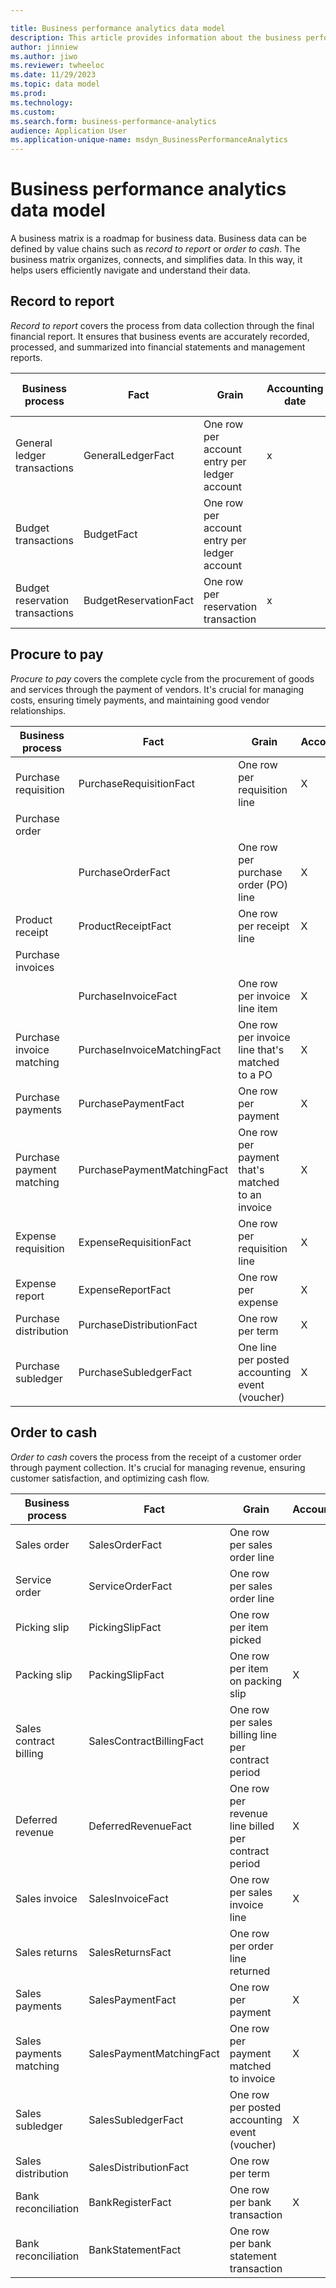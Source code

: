 ```yaml
---

title: Business performance analytics data model
description: This article provides information about the business performance analytics data model.
author: jinniew
ms.author: jiwo
ms.reviewer: twheeloc 
ms.date: 11/29/2023
ms.topic: data model
ms.prod: 
ms.technology:
ms.custom:
ms.search.form: business-performance-analytics
audience: Application User
ms.application-unique-name: msdyn_BusinessPerformanceAnalytics
---
```


# Business performance analytics data model

A business matrix is a roadmap for business data. Business data can be defined by value chains such as *record to report* or *order to cash*. The business matrix organizes, connects, and simplifies data. In this way, it helps users efficiently navigate and understand their data.

## Record to report

*Record to report* covers the process from data collection through the final financial report. It ensures that business events are accurately recorded, processed, and summarized into financial statements and management reports.

| Business process                | Fact                  | Grain                                      | Accounting date | Ledger | Reference number | General ledger account | SubledgerNumber |
| ------------------------------- | --------------------- | ------------------------------------------ | --------------- | ------ | ---------------- | ---------------------- | --------------- |
| General ledger transactions     | GeneralLedgerFact     | One row per account entry per ledger account | x               | x      | x                | x                      | x               |
| Budget transactions             | BudgetFact            | One row per account entry per ledger account |                 | x      | x                | x                      |                 |
| Budget reservation transactions | BudgetReservationFact | One row per reservation transaction          | x               | x      | x                | x                      |                 |

## Procure to pay

*Procure to pay* covers the complete cycle from the procurement of goods and services through the payment of vendors. It's crucial for managing costs, ensuring timely payments, and maintaining good vendor relationships.

| Business process | Fact | Grain | AccountingDateDim | Reporting Dimensions | DateDim | ProductDim | AssetDim | StorageLocationDim | PostalAddressDim | ReportingDimensionsDim | PartyDimDim | ProjectDim | NumberDim | LedgerDim | GeneralLedgerAccountDim2 | SubledgerNumberDim | BankAccountDim | 
|---|---|---|---|---|---|---|---|---|---|---|---|---|---|---|---|---|---|
| Purchase requisition | PurchaseRequisitionFact | One row per requisition line | X |   | | X | X | X | X | | X | X | X | X | | | |
| Purchase order | | | | | | | | | | | | | | | | | |
| | PurchaseOrderFact | One row per purchase order (PO) line | X |   | | X | X | X | X | | X | X | X | X | | X | |
| Product receipt | ProductReceiptFact | One row per receipt line | X |   | | X | X | X | X | | X | | X | X | | | |
| Purchase invoices | | | | | | | | | | | | | | | | | |
| | PurchaseInvoiceFact | One row per invoice line item | X |   | X | X | X | X | X | | X | X | X | X | | X | |
| Purchase invoice matching | PurchaseInvoiceMatchingFact | One row per invoice line that's matched to a PO | X |   | X | X | X | X | | | X | | X | X | | | |
| Purchase payments | PurchasePaymentFact | One row per payment | X |   | X | | | | X | | X | | X | X | | X | X |
| Purchase payment matching | PurchasePaymentMatchingFact | One row per payment that's matched to an invoice | X |  | | | | | X | | X | | X | X | | X | |
| Expense requisition | ExpenseRequisitionFact | One row per requisition line | X |  | | | | | X | | X | X | X | | | | |
| Expense report | ExpenseReportFact | One row per expense | X |  | | | | | X | | X | X | X | X | | X | |
| Purchase distribution | PurchaseDistributionFact | One row per term | X | X | | | | | | | | | X | X | | X | |
| Purchase subledger | PurchaseSubledgerFact | One line per posted accounting event (voucher) | X | X | X | | | | X | X | X | X | | X | | X | |

## Order to cash

*Order to cash* covers the process from the receipt of a customer order through payment collection. It's crucial for managing revenue, ensuring customer satisfaction, and optimizing cash flow.

| Business process   | Fact     | Grain    | AccountingDateDim | BankAccountDim | LedgerDim | DateDim | NumberDim (RPD) | PartyDim | BuyingPartyDim | ProductDim | ProjectDim | PotalAddressDim | ReportingDimensionsDim | StorageLocationDim | SubledgerNumberDim | SalesCategory | WorkerDim | DeliveryModeDim |
| ------- | ------ | -------- | ----- | ------ | ----- | ------- | --- | -------- | ----- | ---------- | ---------- | --------------- | ---------- | ------- | -----| ------------ | --------- | --------------- |
| Sales order  | SalesOrderFact    | One row per sales order line   |   |  | X  |    | X   | X  | X    | X   | X  | X   |      | X      | X                  |               |           |                 |
| Service order | ServiceOrderFact | One row per sales order line   |  |   | X  |    | X   |   | X  | X   | X | X |   |      | X                  |               | X         |                 |
| Picking slip  | PickingSlipFact  | One row per item picked       |   |   | X  |    | X   |  | X  | X   |   |     |        | X                  |             |               | X         | X               |
| Packing slip  | PackingSlipFact  | One row per item on packing slip | X | | X |  | X  |    | X  | X  |   | X  |     | X                  | X                  | X         |           | X               |
| Sales contract billing  | SalesContractBillingFact | One row per sales billing line per contract period | |  |X  | | X | | X | X | X  |   |  | X  |      |               |           |                 |
| Deferred revenue  | DeferredRevenueFact  | One row per revenue line billed per contract period | X | | X |  |  |  |  |  |  |  |   |     |                    |               |           |                 |
| Sales invoice | SalesInvoiceFact | One row per sales invoice line | X |  | X | | X |  | X | X | X  | X   |        | X                  | X               | X             |           |                 |
| Sales returns  | SalesReturnsFact  | One row per order line returned | | | X |  | X |  | X | X    |     | X   |       | X                  |                    | X             |           |                 |
| Sales payments | SalesPaymentFact  | One row per payment  | X | X  | X |  | X | X  | X |  |   | X  |   |                    | X                  |               |           |                 |
| Sales payments matching | SalesPaymentMatchingFact | One row per payment matched to invoice | X | | X | |X  | | X |  |  | X | |  | X              |               |           |                 |
| Sales subledger  | SalesSubledgerFact | One row per posted accounting event (voucher) | X |  | X  |   |   |   | X |  |  | X | X  |     | X        |               |           |                 |
| Sales distribution | SalesDistributionFact | One row per term |  |   |   |   |    |    |     |     |    |     | X      |       |                    |               |           |                 |
| Bank reconciliation | BankRegisterFact  | One row per bank transaction | X  | X | X  |  | X |  |    |   |     |     |         |        | X                  |               |           |                 |
| Bank reconciliation | BankStatementFact | One row per bank statement transaction | | X |X  |  | X | |   |    |    |   |   |     | X              |               |           |                 |
